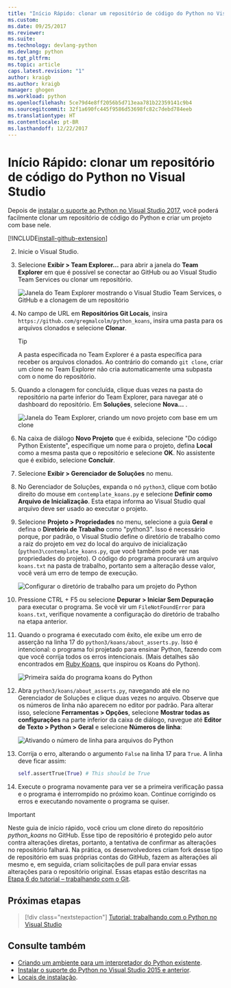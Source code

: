 ```yaml
---
title: "Início Rápido: clonar um repositório de código do Python no Visual Studio | Microsoft Docs"
ms.custom: 
ms.date: 09/25/2017
ms.reviewer: 
ms.suite: 
ms.technology: devlang-python
ms.devlang: python
ms.tgt_pltfrm: 
ms.topic: article
caps.latest.revision: "1"
author: kraigb
ms.author: kraigb
manager: ghogen
ms.workload: python
ms.openlocfilehash: 5ce79d4e8ff2056b5d713eaa781b22359141c9b4
ms.sourcegitcommit: 32f1a690fc445f9586d53698fc82c7debd784eeb
ms.translationtype: HT
ms.contentlocale: pt-BR
ms.lasthandoff: 12/22/2017
---
```

# <a name="quickstart-clone-a-repository-of-python-code-in-visual-studio"></a>Início Rápido: clonar um repositório de código do Python no Visual Studio

Depois de [instalar o suporte ao Python no Visual Studio 2017](installation.md), você poderá facilmente clonar um repositório de código do Python e criar um projeto com base nele.

[!INCLUDE[install-github-extension](includes/install-github-extension.md)]

2. Inicie o Visual Studio.

3. Selecione **Exibir > Team Explorer...** para abrir a janela do **Team Explorer** em que é possível se conectar ao GitHub ou ao Visual Studio Team Services ou clonar um repositório.

    ![Janela do Team Explorer mostrando o Visual Studio Team Services, o GitHub e a clonagem de um repositório](media/team-explorer.png)

4. No campo de URL em **Repositórios Git Locais**, insira `https://github.com/gregmalcolm/python_koans`, insira uma pasta para os arquivos clonados e selecione **Clonar**.

    > [!Tip]
    > A pasta especificada no Team Explorer é a pasta específica para receber os arquivos clonados. Ao contrário do comando `git clone`, criar um clone no Team Explorer não cria automaticamente uma subpasta com o nome do repositório.

5. Quando a clonagem for concluída, clique duas vezes na pasta do repositório na parte inferior do Team Explorer, para navegar até o dashboard do repositório. Em **Soluções**, selecione **Nova...** .

    ![Janela do Team Explorer, criando um novo projeto com base em um clone](media/team-explorer-new-project.png)

6. Na caixa de diálogo **Novo Projeto** que é exibida, selecione "Do código Python Existente", especifique um nome para o projeto, defina **Local** como a mesma pasta que o repositório e selecione **OK**. No assistente que é exibido, selecione **Concluir**.

7. Selecione **Exibir > Gerenciador de Soluções** no menu.

8. No Gerenciador de Soluções, expanda o nó `python3`, clique com botão direito do mouse em `contemplate_koans.py` e selecione **Definir como Arquivo de Inicialização**. Esta etapa informa ao Visual Studio qual arquivo deve ser usado ao executar o projeto.

9. Selecione **Projeto > Propriedades** no menu, selecione a guia **Geral** e defina o **Diretório de Trabalho** como "python3". Isso é necessário porque, por padrão, o Visual Studio define o diretório de trabalho como a raiz do projeto em vez do local do arquivo de inicialização (`python3\contemplate_koans.py`, que você também pode ver nas propriedades do projeto). O código do programa procurará um arquivo `koans.txt` na pasta de trabalho, portanto sem a alteração desse valor, você verá um erro de tempo de execução.

    ![Configurar o diretório de trabalho para um projeto do Python](media/projects-set-working-directory.png)

10. Pressione CTRL + F5 ou selecione **Depurar > Iniciar Sem Depuração** para executar o programa. Se você vir um `FileNotFoundError` para `koans.txt`, verifique novamente a configuração do diretório de trabalho na etapa anterior.

11. Quando o programa é executado com êxito, ele exibe um erro de asserção na linha 17 do `python3/koans/about_asserts.py`. Isso é intencional: o programa foi projetado para ensinar Python, fazendo com que você corrija todos os erros intencionais. (Mais detalhes são encontrados em [Ruby Koans](http://rubykoans.com/), que inspirou os Koans do Python).

    ![Primeira saída do programa koans do Python](media/koans-output.png)

12. Abra `python3/koans/about_asserts.py`, navegando até ele no Gerenciador de Soluções e clique duas vezes no arquivo. Observe que os números de linha não aparecem no editor por padrão. Para alterar isso, selecione **Ferramentas > Opções**, selecione **Mostrar todas as configurações** na parte inferior da caixa de diálogo, navegue até **Editor de Texto > Python > Geral** e selecione **Números de linha**:

    ![Ativando o número de linha para arquivos do Python](media/options-general-line-numbers.png)

13. Corrija o erro, alterando o argumento `False` na linha 17 para `True`. A linha deve ficar assim:

    ```python
    self.assertTrue(True) # This should be True
    ```

14. Execute o programa novamente para ver se a primeira verificação passa e o programa é interrompido no próximo koan. Continue corrigindo os erros e executando novamente o programa se quiser.

> [!Important]
> Neste guia de início rápido, você criou um clone direto do repositório *python_koans* no GitHub. Esse tipo de repositório é protegido pelo autor contra alterações diretas, portanto, a tentativa de confirmar as alterações no repositório falhará. Na prática, os desenvolvedores criam fork desse tipo de repositório em suas próprias contas do GitHub, fazem as alterações ali mesmo e, em seguida, criam solicitações de pull para enviar essas alterações para o repositório original. Essas etapas estão descritas na [Etapa 6 do tutorial – trabalhando com o Git](vs-tutorial-01-06.md).

## <a name="next-steps"></a>Próximas etapas

> [!div class="nextstepaction"]
> [Tutorial: trabalhando com o Python no Visual Studio](vs-tutorial-01-01.md)

## <a name="see-also"></a>Consulte também

- [Criando um ambiente para um interpretador do Python existente](python-environments.md#creating-an-environment-for-an-existing-interpreter).
- [Instalar o suporte do Python no Visual Studio 2015 e anterior](installation.md).
- [Locais de instalação](installation.md#install-locations).
